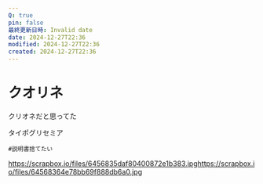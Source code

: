 ```yaml
---
Q: true
pin: false
最終更新日時: Invalid date
date: 2024-12-27T22:36
modified: 2024-12-27T22:36
created: 2024-12-27T22:36
---
```

# クオリネ

クリオネだと思ってた

タイポグリセミア

`#説明書捨てたい`

https://scrapbox.io/files/6456835daf80400872e1b383.jpghttps://scrapbox.io/files/64568364e78bb69f888db6a0.jpg